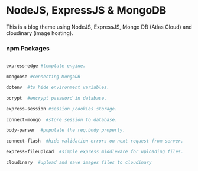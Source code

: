 # NodeJS, ExpressJS & MongoDB

This is a blog theme using NodeJS, ExpressJS, Mongo DB (Atlas Cloud) and cloudinary (image hosting).

### npm Packages

```bash

express-edge #template engine.

mongoose #connecting MongoDB

dotenv  #to hide environment variables.

bcrypt  #encrypt password in database.

express-session #session /cookies storage.

connect-mongo  #store session to database.

body-parser  #populate the req.body property.

connect-flash  #hide validation errors on next request from server.

express-fileupload  #simple express middleware for uploading files.

cloudinary  #upload and save images files to cloudinary
```
